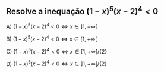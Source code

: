 
## Resolve a inequação $(1-x)^{5}(x-2)^{4}<0$ 

A) $(1-x)^{5}(x-2)^{4}<0 \iff x\in ]1, +\infty [$ 

B) $(1-x)^{5}(x-2)^{4}<0 \iff x\in [1, +\infty [$

C) $(1-x)^{5}(x-2)^{4}<0 \iff x\in [1, +\infty [ /\{ 2 \}$

D) $(1-x)^{5}(x-2)^{4}<0 \iff x\in ]1, +\infty [ /\{ 2 \}$

